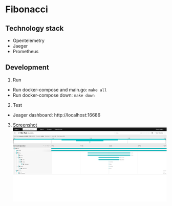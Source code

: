 # Fibonacci
## Technology stack
- Opentelemetry
- Jaeger
- Prometheus

## Development
1. Run
- Run docker-compose and main.go: `make all`
- Run docker-compose down: `make down`
2. Test
- Jeager dashboard: http://localhost:16686
3. Screenshot
![Jaeger screenshot](./images/jaeger.png "Jaeger screenshot")

